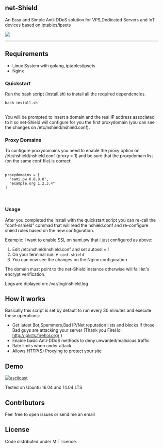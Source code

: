 ## net-Shield 

An Easy and Simple Anti-DDoS solution for VPS,Dedicated Servers and IoT devices based on iptables/ipsets

![](nshield-scheme.png?raw=true)

-----------------

## Requirements

- Linux System with golang, iptables/ipsets
- Nginx 


### Quickstart

Run the bash script (install.sh) to install all the required dependencies.

```bash install.sh```

<br>
You will be prompted to insert a domain and the real IP address associated to it so net-Shield will configure for you the first proxydomain (you can see the changes on /etc/nshield/nshield.conf).
<br>


### Proxy Domains

To configure proxydomains you need to enable the proxy option on /etc/nshield/nshield.conf (proxy = 1) and be sure that the proxydomain list (on the same conf file) is correct:<br>
<br>
```
proxydomains = [
  "sami.pw 8.8.8.8",
  "example.org 1.2.3.4"
]
```
<br>

### Usage

After you completed the install with the quickstart script you can re-call the "conf-nshield" commad that will read the nshield.conf and re-configure shield rules based on the new configuration.

Example:
I want to enable SSL on sami.pw that i just configured as above:
1) Edit /etc/nshield/nshield.conf and set autossl = 1
2) On your terminal run: ```# conf-shield ```
3) You can now see the changes on the Nginx configuration

The domain must point to the net-Shield instance otherwise will fail let's encrypt verification.

Logs are diplayed on: /var/log/nshield.log

## How it works
Basically this script is set by default to run every 30 minutes and execute these operations:

- Get latest Bot,Spammers,Bad IP/Net reputation lists and blocks if those Bad guys are attacking your server (Thank you FireHol http://iplists.firehol.org/ )
- Enable basic Anti-DDoS methods to deny unwanted/malicious traffic 
- Rate limits when under attack 
- Allows HTTP(S) Proxying to protect your site

## Demo
[![asciicast](https://asciinema.org/a/zozehdooPDbvem9tCDLI321Hp.png)](https://asciinema.org/a/zozehdooPDbvem9tCDLI321Hp)

Tested on Ubuntu 16.04 and 14.04 LTS

## Contributors

Feel free to open issues or send me an email

## License

Code distributed under MIT licence.
